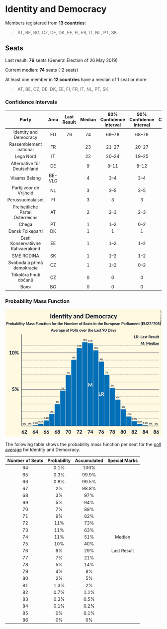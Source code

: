 # Identity and Democracy

Members registered from **13 countries**:

> AT, BE, BG, CZ, DE, DK, EE, FI, FR, IT, NL, PT, SK

## Seats

Last result: **76** seats (General Election of 26 May 2019)

Current median: **74** seats (-2 seats)

At least one member in **12 countries** have a median of 1 seat or more:

> AT, BE, CZ, DE, DK, EE, FI, FR, IT, NL, PT, SK

### Confidence Intervals

| Party | Area | Last Result | Median | 80% Confidence Interval | 90% Confidence Interval | 95% Confidence Interval | 99% Confidence Interval |
|:-----:|:----:|:-----------:|:------:|:-----------------------:|:-----------------------:|:-----------------------:|:-----------------------:|
| Identity and Democracy | EU | 76 | 74 | 69–78 | 68–79 | 67–80 | 66–82 |
| Rassemblement national | FR | | 23 | 21–27 | 20–27 | 20–27 | 19–28 |
| Lega Nord | IT | | 22 | 20–24 | 19–25 | 18–25 | 18–26 |
| Alternative für Deutschland | DE | | 9 | 8–11 | 8–12 | 7–12 | 7–13 |
| Vlaams Belang | BE-VLG | | 4 | 3–4 | 3–4 | 3–4 | 3–5 |
| Partij voor de Vrijheid | NL | | 3 | 3–5 | 3–5 | 3–5 | 2–5 |
| Perussuomalaiset | FI | | 3 | 3 | 3 | 3 | 3–4 |
| Freiheitliche Partei Österreichs | AT | | 2 | 2–3 | 2–3 | 2–3 | 2–3 |
| Chega | PT | | 1 | 1–2 | 0–2 | 0–2 | 0–2 |
| Dansk Folkeparti | DK | | 1 | 1 | 1 | 1 | 0–1 |
| Eesti Konservatiivne Rahvaerakond | EE | | 1 | 1–2 | 1–2 | 1–2 | 1–2 |
| SME RODINA | SK | | 1 | 1–2 | 1–2 | 1–3 | 0–3 |
| Svoboda a přímá demokracie | CZ | | 1 | 1–2 | 0–2 | 0–2 | 0–2 |
| Trikolóra hnutí občanů | CZ | | 0 | 0 | 0 | 0 | 0–1 |
| Воля | BG | | 0 | 0 | 0 | 0 | 0 |

### Probability Mass Function

![Graph with seats probability mass function not yet produced](average-2020-08-31-seats-pmf-identityanddemocracy.png "Seats Probability Mass Function")

The following table shows the probability mass function per seat for the [poll average](average-2020-08-31.html) for Identity and Democracy.

| Number of Seats | Probability | Accumulated | Special Marks |
|:---------------:|:-----------:|:-----------:|:-------------:|
| 64 | 0.1% | 100% |  |
| 65 | 0.3% | 99.9% |  |
| 66 | 0.8% | 99.5% |  |
| 67 | 2% | 98.8% |  |
| 68 | 3% | 97% |  |
| 69 | 5% | 94% |  |
| 70 | 7% | 89% |  |
| 71 | 9% | 82% |  |
| 72 | 11% | 73% |  |
| 73 | 11% | 63% |  |
| 74 | 11% | 51% | Median |
| 75 | 10% | 40% |  |
| 76 | 9% | 29% | Last Result |
| 77 | 7% | 21% |  |
| 78 | 5% | 14% |  |
| 79 | 4% | 8% |  |
| 80 | 2% | 5% |  |
| 81 | 1.3% | 2% |  |
| 82 | 0.7% | 1.1% |  |
| 83 | 0.3% | 0.5% |  |
| 84 | 0.1% | 0.2% |  |
| 85 | 0% | 0.1% |  |
| 86 | 0% | 0% |  |


